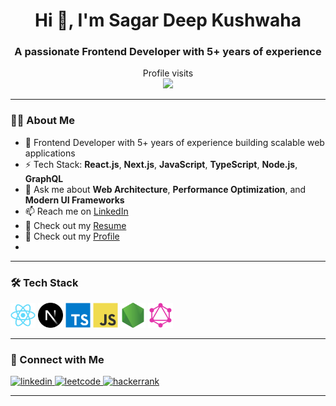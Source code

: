 <h1 align="center">Hi 👋, I'm Sagar Deep Kushwaha</h1>
<h3 align="center">A passionate Frontend Developer with 5+ years of experience</h3>

<p align="center"> 
  Profile visits <br>
  <img src="https://profile-counter.glitch.me/sagardeep77/count.svg" />
</p>

---

### 👨‍💻 About Me

- 🌟 Frontend Developer with 5+ years of experience building scalable web applications
- ⚡ Tech Stack: **React.js**, **Next.js**, **JavaScript**, **TypeScript**, **Node.js**, **GraphQL**
- 💬 Ask me about **Web Architecture**, **Performance Optimization**, and **Modern UI Frameworks**
- 📫 Reach me on [LinkedIn](https://www.linkedin.com/in/sagar-deep-kushwaha/)
- 📄 Check out my [Resume](https://sagar-deep-kushwaha-portfolio.vercel.app/Sagar_Deep_Kushwaha_Resume_.pdf)
- 📄 Check out my [Profile](https://sagar-deep-kushwaha-portfolio.vercel.app/)
- 

---

### 🛠️ Tech Stack

<p align="left">
  <img src="https://raw.githubusercontent.com/devicons/devicon/master/icons/react/react-original.svg" alt="react" width="40" height="40"/>
  <img src="https://raw.githubusercontent.com/devicons/devicon/master/icons/nextjs/nextjs-original.svg" alt="nextjs" width="40" height="40"/>
  <img src="https://raw.githubusercontent.com/devicons/devicon/master/icons/typescript/typescript-original.svg" alt="typescript" width="40" height="40"/>
  <img src="https://raw.githubusercontent.com/devicons/devicon/master/icons/javascript/javascript-original.svg" alt="javascript" width="40" height="40"/>
  <img src="https://raw.githubusercontent.com/devicons/devicon/master/icons/nodejs/nodejs-original.svg" alt="nodejs" width="40" height="40"/>
  <img src="https://raw.githubusercontent.com/devicons/devicon/master/icons/graphql/graphql-plain.svg" alt="graphql" width="40" height="40"/>
</p>

---

### 🤝 Connect with Me

<p align="left">
  <a href="https://www.linkedin.com/in/sagar-deep-kushwaha/" target="_blank">
    <img src="https://raw.githubusercontent.com/rahuldkjain/github-profile-readme-generator/master/src/images/icons/Social/linked-in-alt.svg" alt="linkedin" height="30" width="40" />
  </a>
  <a href="https://leetcode.com/proNOOB577/" target="_blank">
    <img src="https://raw.githubusercontent.com/rahuldkjain/github-profile-readme-generator/master/src/images/icons/Social/leet-code.svg" alt="leetcode" height="30" width="40" />
  </a>
  <a href="https://sagar-deep-kushwaha-portfolio.vercel.app/" target="_blank">
    <img src="https://raw.githubusercontent.com/rahuldkjain/github-profile-readme-generator/master/src/images/icons/Social/hackerrank.svg" alt="hackerrank" height="30" width="40" />
  </a>
</p>

---
